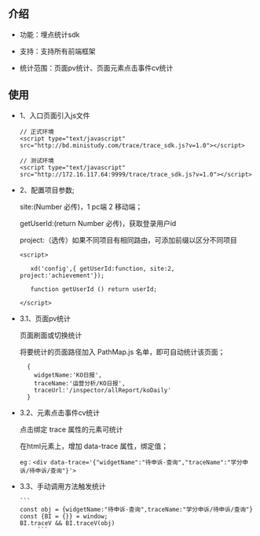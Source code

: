 ## 介绍
* 功能：埋点统计sdk

* 支持：支持所有前端框架

* 统计范围：页面pv统计、页面元素点击事件cv统计


## 使用

* 1、入口页面引入js文件
    ```
    // 正式环境
    <script type="text/javascript" src="http://bd.ministudy.com/trace/trace_sdk.js?v=1.0"></script>

    // 测试环境
    <script type="text/javascript" src="http://172.16.117.64:9999/trace/trace_sdk.js?v=1.0"></script>
    ```
* 2、配置项目参数;


    site:(Number  必传)，1 pc端 2 移动端；

    getUserId:(return Number 必传)，获取登录用户id

    project:（选传）如果不同项目有相同路由，可添加前缀以区分不同项目
    ```
    <script>

       xd('config',{ getUserId:function, site:2, project:'achievement'});

       function getUserId () return userId;

    </script>
    ```
* 3.1、页面pv统计

  页面刷面或切换统计

  将要统计的页面路径加入 PathMap.js 名单，即可自动统计该页面；
    ```
      {
        widgetName:'KO日报',
        traceName:'运营分析/KO日报',
        traceUrl:'/inspector/allReport/koDaily'
      }
    ```
 * 3.2、元素点击事件cv统计

      点击绑定 trace 属性的元素可统计

      在html元素上，增加 data-trace 属性，绑定值；

     ```
     eg：<div data-trace='{"widgetName":"待申诉-查询","traceName":"学分申诉/待申诉/查询"}'>
     ```
* 3.3、手动调用方法触发统计

      ```
      const obj = {widgetName:"待申诉-查询",traceName:"学分申诉/待申诉/查询"}
      const {BI = {}} = window;
      BI.traceV && BI.traceV(obj)
           ```

